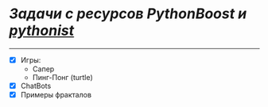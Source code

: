 # ***Задачи с ресурсов PythonBoost и [pythonist](https://pythonist.ru/, "https://pythonist.ru/")***
___
- [x] Игры:
    - Сапер
    - Пинг-Понг (turtle)
- [x] ChatBots
- [x] Примеры фракталов
